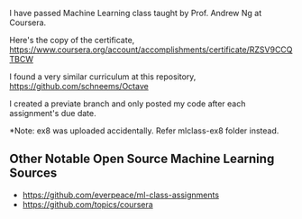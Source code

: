 I have passed Machine Learning class taught by Prof. Andrew Ng at Coursera. 

Here's the copy of the certificate, https://www.coursera.org/account/accomplishments/certificate/RZSV9CCQTBCW

I found a very similar curriculum at this repository, https://github.com/schneems/Octave

I created a previate branch and only posted my code after each assignment's due date.

*Note: ex8 was uploaded accidentally. Refer mlclass-ex8 folder instead.

## Other Notable Open Source Machine Learning Sources

- https://github.com/everpeace/ml-class-assignments
- https://github.com/topics/coursera

